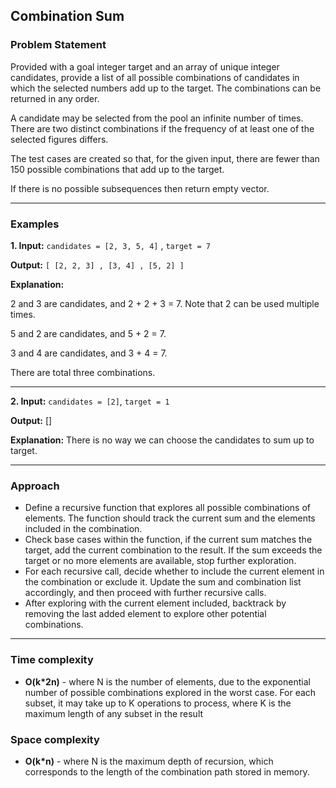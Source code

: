 ## Combination Sum

### Problem Statement
Provided with a goal integer target and an array of unique integer candidates, provide a list of all possible combinations of candidates in which the selected numbers add up to the target. The combinations can be returned in any order.

A candidate may be selected from the pool an infinite number of times. There are two distinct combinations if the frequency of at least one of the selected figures differs.

The test cases are created so that, for the given input, there are fewer than 150 possible combinations that add up to the target.

If there is no possible subsequences then return empty vector.

---

### Examples
**1. Input:** 
`candidates = [2, 3, 5, 4]` , `target = 7`

**Output:** 
`[ [2, 2, 3] , [3, 4] , [5, 2] ]`

**Explanation:**

2 and 3 are candidates, and 2 + 2 + 3 = 7. Note that 2 can be used multiple times.

5 and 2 are candidates, and 5 + 2 = 7.

3 and 4 are candidates, and 3 + 4 = 7.

There are total three combinations.

---
**2. Input:** 
`candidates = [2]`, `target = 1`

**Output:** []

**Explanation:**
There is no way we can choose the candidates to sum up to target.

---

### Approach
- Define a recursive function that explores all possible combinations of elements. The function should track the current sum and the elements included in the combination.
- Check base cases within the function, if the current sum matches the target, add the current combination to the result. If the sum exceeds the target or no more elements are available, stop further exploration.
- For each recursive call, decide whether to include the current element in the combination or exclude it. Update the sum and combination list accordingly, and then proceed with further recursive calls.
- After exploring with the current element included, backtrack by removing the last added element to explore other potential combinations.

---

### Time complexity
 - **O(k*2n)** - where N is the number of elements, due to the exponential number of possible combinations explored in the worst case. For each subset, it may take up to K operations to process, where K is the maximum length of any subset in the result

### Space complexity
 - **O(k*n)** - where N is the maximum depth of recursion, which corresponds to the length of the combination path stored in memory.
